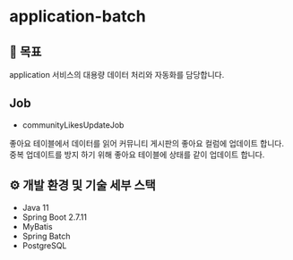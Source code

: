 # application-batch

## 📒 목표
application 서비스의 대용량 데이터 처리와 자동화를 담당합니다.

## Job 
- communityLikesUpdateJob
  
좋아요 테이블에서 데이터를 읽어 커뮤니티 게시판의 좋아요 컬럼에 업데이트 합니다. 중복 업데이트를 방지 하기 위해 좋아요 테이블에 상태를 같이 업데이트 합니다. 

## ⚙️ 개발 환경 및 기술 세부 스택
- Java 11
- Spring Boot 2.7.11
- MyBatis
- Spring Batch
- PostgreSQL
